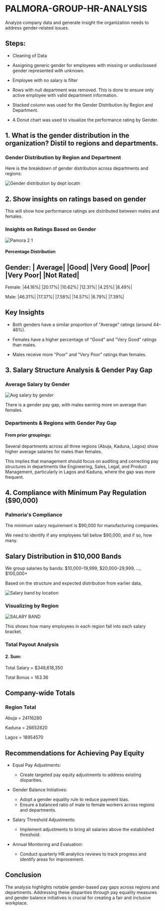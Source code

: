 # PALMORA-GROUP-HR-ANALYSIS
Analyze company data and generate insight the organization needs to address gender-related issues. 

## Steps:

- Cleaning of Data

- Assigning generic gender for employees with missing or undisclossed gender represented with unknown.

- Employee with no salary is filter

- Rows with null department was removed. This is done to ensure only active employee with valid department information.

- Stacked column was used for the Gender Distribution by Region and Department.

- A Donut chart was used to visualize the performance rating by Gender.

## 1. What is the gender distribution in the organization? Distil to regions and departments.

### Gender Distribution by Region and Department

Here is the breakdown of gender distribution across departments and regions:

![Gender distribution by dept   locatn](https://github.com/user-attachments/assets/1191b421-783d-4d05-ad1b-3d5e5b7ec415)

## 2. Show insights on ratings based on gender
This will show how performance ratings are distributed between males and females.

### Insights on Ratings Based on Gender

![Pamora 2 1](https://github.com/user-attachments/assets/8cd4cf15-89ab-4867-9497-e6da857f22b6)

#### Percentage Distribution

Gender:	| Average| 	|Good|	|Very  Good| 	|Poor| 	|Very Poor| 	|Not Rated|
--------------------------------------------------------------------------------------
Female:	|44.16%|     |20.17%|	|10.62%|   	|12.31%|	|4.25%|    	|8.49%|

Male:	|46.31%|	   |17.37%|	|7.58%|	     |14.57%|	|6.79%|	     |7.39%|


## Key Insights

- Both genders have a similar proportion of "Average" ratings (around 44–46%).

- Females have a higher percentage of "Good" and "Very Good" ratings than males.

- Males receive more "Poor" and "Very Poor" ratings than females.

## 3. Salary Structure Analysis & Gender Pay Gap

### Average Salary by Gender 

![Avg  salary by gender](https://github.com/user-attachments/assets/29bafef5-dd50-47eb-92e0-5105c328e598)

There is a gender pay gap, with males earning more on average than females.

### Departments & Regions with Gender Pay Gap
#### From prior groupings:

Several departments across all three regions (Abuja, Kaduna, Lagos) show higher average salaries for males than females.

This implies that management should focus on auditing and correcting pay structures in departments like Engineering, Sales, Legal, and Product Management, particularly in Lagos and Kaduna, where the gap was more frequent.

## 4. Compliance with Minimum Pay Regulation ($90,000)

### Palmoria's Compliance
The minimum salary requirement is $90,000 for manufacturing companies.

We need to identify if any employees fall below $90,000, and if so, how many.

## Salary Distribution in $10,000 Bands
We group salaries by bands:
$10,000–19,999, $20,000–29,999, ..., $100,000+

Based on the structure and expected distribution from earlier data, 

![Salary band by location](https://github.com/user-attachments/assets/0cd458de-a083-4919-9b42-44def5f5bd22)

### Visualizing by Region

![SALARY BAND](https://github.com/user-attachments/assets/dbadc32a-fe6c-411a-a9be-230dc7ac3b24)


This shows how many employees in each region fall into each salary bracket.

### Total Payout Analysis

#### 2. Sum:

Total Salary = $348,618,350

Total Bonus = 163.36

## Company-wide Totals

### Region	Total 

Abuja =           24116280

Kaduna =          26652820

Lagos  =         18954570

## Recommendations for Achieving Pay Equity

- Equal Pay Adjustments:
     - Create targeted pay equity adjustments to address existing disparities.

- Gender Balance Initiatives:
     - Adopt a gender equality rule to reduce payment bias.
     -  Ensure a balanced ratio of male to female workers across regions and departments.

- Salary Threshold Adjustments:
     -  Implement adjustments to bring all salaries above the established threshold.

- Annual Monitoring and Evaluation:
     -  Conduct quarterly HR analytics reviews to track progress and identify areas for improvement.
 
##  Conclusion

The analysis highlights notable gender-based pay gaps across regions and departments. Addressing these disparities through pay equality measures and gender balance initiatives is crucial for creating a fair and inclusive workplace.
